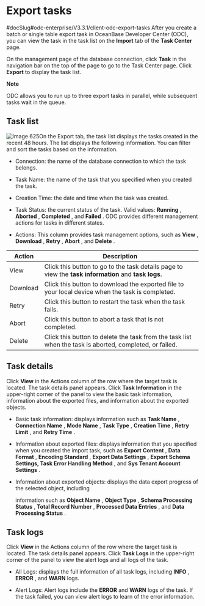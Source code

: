 Export tasks 
=================================
#docSlug#odc-enterprise/V3.3.1/client-odc-export-tasks
After you create a batch or single table export task in OceanBase Developer Center (ODC), you can view the task in the task list on the **Import** tab of the **Task Center** page. 

On the management page of the database connection, click **Task** in the navigation bar on the top of the page to go to the Task Center page. Click **Export** to display the task list. 


**Note**



ODC allows you to run up to three export tasks in parallel, while subsequent tasks wait in the queue.

Task list 
------------------------------

![Image 625](https://help-static-aliyun-doc.aliyuncs.com/assets/img/en-US/5399620261/p270071.png)On the Export tab, the task list displays the tasks created in the recent 48 hours. The list displays the following information. You can filter and sort the tasks based on the information.

* Connection: the name of the database connection to which the task belongs.

  

* Task Name: the name of the task that you specified when you created the task.

  

* Creation Time: the date and time when the task was created.

  

* Task Status: the current status of the task. Valid values: **Running** , **Aborted** , **Completed** , and **Failed** . ODC provides different management actions for tasks in different states.

  

* Actions: This column provides task management options, such as **View** , **Download** , **Retry** , **Abort** , and **Delete** .

  




|  Action  |                                                                                Description                                                                                 |
|----------|----------------------------------------------------------------------------------------------------------------------------------------------------------------------------|
| View     | Click this button to go to the task details page to view the **task information** and **task logs**. |
| Download | Click this button to download the exported file to your local device when the task is completed.                                                                           |
| Retry    | Click this button to restart the task when the task fails.                                                                                                                 |
| Abort    | Click this button to abort a task that is not completed.                                                                                                                   |
| Delete   | Click this button to delete the task from the task list when the task is aborted, completed, or failed.                                                                    |



Task details 
---------------------------------

Click **View** in the Actions column of the row where the target task is located. The task details panel appears. Click **Task Information** in the upper-right corner of the panel to view the basic task information, information about the exported files, and information about the exported objects. 

* Basic task information: displays information such as **Task Name** , **Connection Name** , **Mode Name** , **Task Type** , **Creation Time** , **Retry Limit** , and **Retry Time** .

  

* Information about exported files: displays information that you specified when you created the import task, such as **Export** **Content** , **Data Format** , **Encoding Standard** , **Export Data Settings** , **Export Schema Settings, Task Error Handling Method** , and **Sys Tenant Account Settings** .

  

* Information about exported objects: displays the data export progress of the selected object, including 

  information such as **Object Name** , **Object Type** , **Schema Processing Status** , **Total Record Number** , **Processed Data Entries** , and **Data Processing Status** .
  




Task logs 
------------------------------

Click **View** in the Actions column of the row where the target task is located. The task details panel appears. Click **Task Logs** in the upper-right corner of the panel to view the alert logs and all logs of the task. 

* All Logs: displays the full information of all task logs, including **INFO** , **ERROR** , and **WARN** logs.

  

* Alert Logs: Alert logs include the **ERROR** and **WARN** logs of the task. If the task failed, you can view alert logs to learn of the error information.

  




